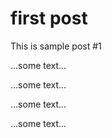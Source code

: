 # first post

This is sample post #1

...some text...

...some text...

...some text...

...some text...